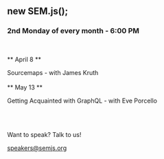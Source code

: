 ## new SEM.js();
### 2nd Monday of every month - 6:00 PM
<br/>

** April 8 **

Sourcemaps - with James Kruth
<br/><br/>
** May 13 **

Getting Acquainted with GraphQL - with Eve Porcello

<br/>
<br/>

Want to speak? Talk to us!

speakers@semjs.org

